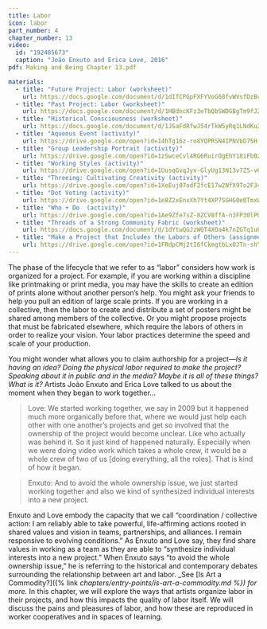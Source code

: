 ```yaml
---
title: Labor
icon: labor
part_number: 4
chapter_number: 13
video:
  id: "192485673"
  caption: "João Enxuto and Erica Love, 2016"
pdf: Making and Being Chapter 13.pdf

materials:
  - title: "Future Project: Labor (worksheet)"
    url: https://docs.google.com/document/d/1dIfCPGpFXFYVoG68fvWVsfDzBcMTEfabyg0K1XptJlA/edit
  - title: "Past Project: Labor (worksheet)"
    url: https://docs.google.com/document/d/1HBdncKFz3eTbQbSWDGBgTm9fJZH56uYrw68E11f0WHA/edit
  - title: "Historical Consciousness (worksheet)"
    url: https://docs.google.com/document/d/1JSaFdRfwJ54rTkW5yRq1LNdKu29MvqahoBo-EqoR4jc/edit
  - title: "Aqueous Event (activity)"
    url: https://drive.google.com/open?id=14hTg16z-ro8YQPRSN4IPNVbD75H-UEB8
  - title: "Group Leadership Portrait (activity)"
    url: https://drive.google.com/open?id=1zSwceCvl4RG6RuirOgEhY18iFb0z7vtO
  - title: "Working Styles (activity)"
    url: https://drive.google.com/open?id=1UusqGvqJyv-GlyUg13N13v7Z5-v6CNAs
  - title: "Threeing: Cultivating Creativity (activity)"
    url: https://drive.google.com/open?id=1XeEuj07odF2fcE17w2NfX9To2F34HNLn
  - title: "Dot Voting (activity)"
    url: https://drive.google.com/open?id=1e8Z2xEnxXh7Yt4XP7SGHG0e0TmxWYnZC
  - title: "Who + Do  (activity)"
    url: https://drive.google.com/open?id=1Ae9Zfe7sZ-8ZCV8ffA-n3FP30lPU3IZv
  - title: "Threads of a Strong Community Fabric (worksheet)"
    url: https://docs.google.com/document/d/1dYtwQGJzWQT4XOa4k7nZGTq1u08f8hD9hCUS5cMX3dw/edit
  - title: "Make a Project that Includes the Labors of Others (assignment)"
    url: https://drive.google.com/open?id=1FRdpCMj2tI6fCkmgtbLxOJTn-shYP2Vt
---
```

The phase of the lifecycle that we refer to as “labor” considers how work is organized for a project. For example, if you are working within a discipline like printmaking or print media, you may have the skills to create an edition of prints alone without another person’s help. You might ask your friends to help you pull an edition of large scale prints. If you are working in a collective, then the labor to create and distribute a set of posters might be shared among members of the collective. Or you might propose projects that must be fabricated elsewhere, which require the labors of others in order to realize your vision. Your labor practices determine the speed and scale of your production.

You might wonder what allows you to claim authorship for a project—_Is it having an idea? Doing the physical labor required to make the project? Speaking about it in public and in the media? Maybe it is all of these things? What is it?_ Artists João Enxuto and Erica Love talked to us about the moment when they began to work together…

> Love: We started working together, we say in 2009 but it happened much more organically before that, where we would just help each other with one another’s projects and get so involved that the ownership of the project would become unclear. Like who actually was behind it. So it just kind of happened naturally. Especially when we were doing video work which takes a whole crew, it would be a whole crew of two of us [doing everything, all the roles]. That is kind of how it began.

> Enxuto: And to avoid the whole ownership issue, we just started working together and also we kind of synthesized individual interests into a new project.

Enxuto and Love embody the capacity that we call “coordination / collective action: I am reliably able to take powerful, life-affirming actions rooted in shared values and vision in teams, partnerships, and alliances. I remain responsive to evolving conditions.” As Enxuto and Love say, they find share values in working as a team as they are able to “synthesize individual interests into a new project.” When Enxuto  says “to avoid the whole ownership issue,” he is referring to the historical and contemporary debates surrounding the relationship between art and labor. _See [Is Art a Commodity?]({% link _chapters/entry-points/is-art-a-commodity.md %}) for more._ In this chapter, we will explore the ways that artists organize labor in their projects, and how this impacts the quality of labor itself. We will discuss the pains and pleasures of labor, and how these are reproduced in worker cooperatives and in spaces of learning.
